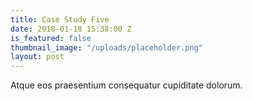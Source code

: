 ```yaml
---
title: Case Study Five
date: 2018-01-18 15:38:00 Z
is_featured: false
thumbnail_image: "/uploads/placeholder.png"
layout: post
---
```


Atque eos praesentium consequatur cupiditate dolorum.